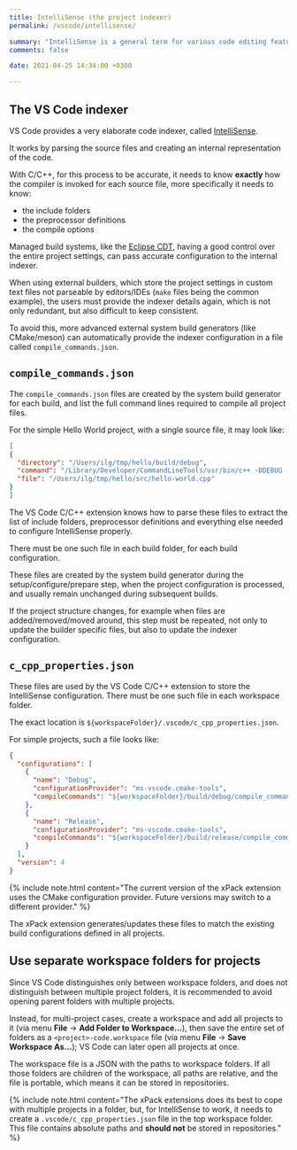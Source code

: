 ```yaml
---
title: IntelliSense (the project indexer)
permalink: /vscode/intellisense/

summary: "IntelliSense is a general term for various code editing features including: code completion, parameter info, quick info, and member lists."
comments: false

date: 2021-04-25 14:34:00 +0300

---
```


## The VS Code indexer

VS Code provides a very elaborate code indexer, called
[IntelliSense](https://code.visualstudio.com/docs/editor/intellisense).

It works by parsing the source files and creating an internal representation
of the code.

With C/C++, for this process to be accurate, it needs to know **exactly** how
the compiler is invoked for each source file, more specifically it
needs to know:

- the include folders
- the preprocessor definitions
- the compile options

Managed build systems, like the [Eclipse CDT](https://www.eclipse.org/cdt/),
having a good control over the
entire project settings, can pass accurate configuration to the internal
indexer.

When using external builders, which store the project settings in
custom text files not parseable by editors/IDEs (`make` files
being the common example), the users must provide the
indexer details again, which is not only redundant, but also difficult
to keep consistent.

To avoid this, more advanced external system build generators
(like CMake/meson) can automatically provide the indexer configuration
in a file called `compile_commands.json`.

## `compile_commands.json`

The `compile_commands.json` files are created by the system build generator
for each build, and list the full command lines required to compile
all project files.

For the simple Hello World project, with a single source file,
it may look like:

```json
[
{
  "directory": "/Users/ilg/tmp/hello/build/debug",
  "command": "/Library/Developer/CommandLineTools/usr/bin/c++ -DDEBUG -I/Users/ilg/tmp/hello/include -g -isysroot /Library/Developer/CommandLineTools/SDKs/MacOSX11.1.sdk -fmessage-length=0 -fsigned-char -ffunction-sections -fdata-sections -std=gnu++17 -o CMakeFiles/application.dir/Users/ilg/tmp/hello/src/hello-world.cpp.o -c /Users/ilg/tmp/hello/src/hello-world.cpp",
  "file": "/Users/ilg/tmp/hello/src/hello-world.cpp"
}
]
```

The VS Code C/C++ extension knows how to parse these files to extract the
list of include folders, preprocessor definitions
and everything else needed to configure IntelliSense properly.

There must be one such file in each build folder,
for each build configuration.

These files are created by the system build generator during the
setup/configure/prepare step, when the project configuration is
processed, and usually remain unchanged during subsequent builds.

If the project structure changes, for example when files are
added/removed/moved
around, this step must be repeated, not only to update the builder
specific files, but also to update the indexer configuration.

## `c_cpp_properties.json`

These files are used by the VS Code C/C++ extension to store the IntelliSense
configuration. There must be one such file in each workspace folder.

The exact location is `${workspaceFolder}/.vscode/c_cpp_properties.json`.

For simple projects, such a file looks like:

```json
{
  "configurations": [
    {
      "name": "Debug",
      "configurationProvider": "ms-vscode.cmake-tools",
      "compileCommands": "${workspaceFolder}/build/debug/compile_commands.json"
    },
    {
      "name": "Release",
      "configurationProvider": "ms-vscode.cmake-tools",
      "compileCommands": "${workspaceFolder}/build/release/compile_commands.json"
    }
  ],
  "version": 4
}
```

{% include note.html content="The current version of the xPack
extension uses the CMake configuration provider. Future
versions may switch to a different provider." %}

The xPack extension generates/updates these files to match the
existing build configurations defined in all projects.

## Use separate workspace folders for projects

Since VS Code distinguishes only between workspace folders, and does
not distinguish between multiple project folders,
it is recommended to avoid opening parent folders with multiple projects.

Instead, for multi-project cases, create a workspace and add all
projects to it (via menu **File** → **Add Folder to Workspace...**),
then save the entire
set of folders as a `<project>-code.workspace` file
(via menu **File** → **Save Workspace As...**); VS Code can later open
all projects at once.

The workspace file is a JSON with the paths to workspace folders. If all
those folders are children of the workspace, all paths are relative, and
the file is portable, which means it can be stored in repositories.

{% include note.html content="The xPack extensions does its best to cope with
multiple projects in a folder, but, for IntelliSense to work, it needs
to create a `.vscode/c_cpp_properties.json` file in the top
workspace folder. This file contains absolute paths and **should not** be
stored in repositories." %}
